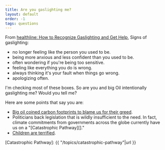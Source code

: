 ```yaml
---
title: Are you gaslighting me?
layout: default
order: -1
tags: questions
---
```


From [healthline: How to Recognize Gaslighting and Get Help][], Signs
of gaslighting:
- no longer feeling like the person you used to be.
- being more anxious and less confident than you used to be.
- often wondering if you're being too sensitive.
- feeling like everything you do is wrong.
- always thinking it's your fault when things go wrong.
- apologizing often.

I'm checking most of these boxes.  So are you and big Oil
intentionally gaslighting me?  Would you tell me?

Here are some points that say you are:
- [Big oil coined carbon footprints to blame us for their greed][].
- Politicians back legislation that is wildly insufficient to the
  need.  In fact, climate commitments from governments across the
  globe currently have us on a "[Catastrophic Pathway][]."
- [Children are terrified][].

[healthline: How to Recognize Gaslighting and Get Help]: https://www.healthline.com/health/gaslighting
[Big oil coined carbon footprints to blame us for their greed]: https://www.theguardian.com/commentisfree/2021/aug/23/big-oil-coined-carbon-footprints-to-blame-us-for-their-greed-keep-them-on-the-hook
[Children are terrified]: https://www.npr.org/2021/09/14/1037023551/climate-change-children-young-adults-anxious-worried-study
[Catastrophic Pathway]: {{ "/topics/catastrophic-pathway"|url }}
